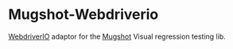 # Mugshot-Webdriverio

[WebdriverIO](http://webdriver.io/) adaptor for the [Mugshot](https://github.com/uberVU/mugshot) Visual regression testing lib.
